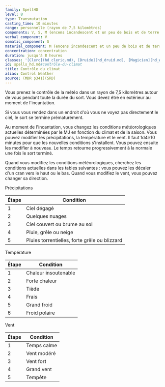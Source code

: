 ```yaml
---
family: SpellHD
level: 8
type: Transmutation
casting_time: 10 minutes
range: personnelle (rayon de 7,5 kilomètres)
components: V, S, M (encens incandescent et un peu de bois et de terre mélangés dans de l'eau)
verbal_component: V
somatic_component: S
material_component: M (encens incandescent et un peu de bois et de terre mélangés dans de l'eau)
concentration: concentration
duration: jusqu'à 8 heures
classes: '[Clerc](hd_cleric.md), [Druide](hd_druid.md), [Magicien](hd_wizard.md)'
id: spells_hd.md#contrôle-du-climat
title: Contrôle du climat
alias: Control Weather
source: (MDR p341)(SRD)
---
```


Vous prenez le contrôle de la météo dans un rayon de 7,5 kilomètres autour de vous pendant toute la durée du sort. Vous devez être en extérieur au moment de l'incantation.

Si vous vous rendez dans un endroit d'où vous ne voyez pas directement le ciel, le sort se termine prématurément.

Au moment de l'incantation, vous changez les conditions météorologiques actuelles déterminées par le MJ en fonction du climat et de la saison. Vous pouvez modifier les précipitations, la température et le vent. Il faut 1d4×10 minutes pour que les nouvelles conditions s'installent. Vous pouvez ensuite les modifier à nouveau. Le temps retourne progressivement à la normale une fois le sort terminé.

Quand vous modifiez les conditions météorologiques, cherchez les conditions actuelles dans les tables suivantes : vous pouvez les décaler d'un cran vers le haut ou le bas. Quand vous modifiez le vent, vous pouvez changer sa direction.

Précipitations

|Étape|Condition|
|---|---|
|1|Ciel dégagé|
|2|Quelques nuages|
|3|Ciel couvert ou brume au sol|
|4|Pluie, grêle ou neige|
|5|Pluies torrentielles, forte grêle ou blizzard|

Température

|Étape|Condition|
|---|---|
|1|Chaleur insoutenable|
|2|Forte chaleur|
|3|Tiède|
|4|Frais|
|5|Grand froid|
|6|Froid polaire|

Vent

|Étape|Condition|
|---|---|
|1|Temps calme|
|2|Vent modéré|
|3|Vent fort|
|4|Grand vent|
|5|Tempête|

